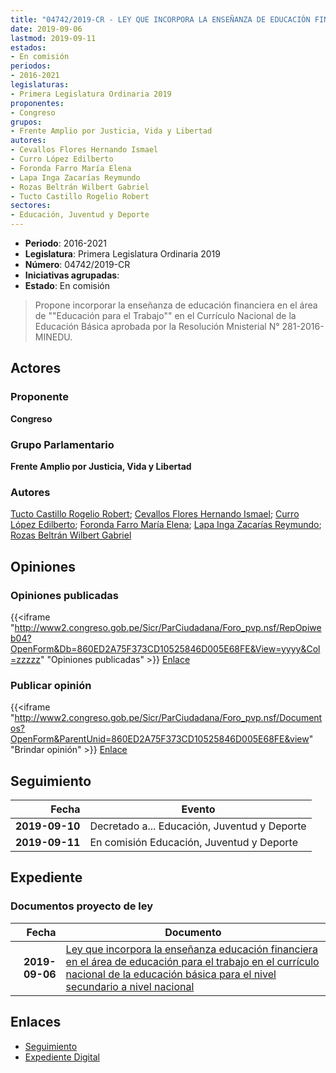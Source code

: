 ```yaml
---
title: "04742/2019-CR - LEY QUE INCORPORA LA ENSEÑANZA DE EDUCACIÓN FINANCIERA EN EL ÁREA DE EDUCACIÓN PARA EL TRABAJO EN EL CURRÍCULO NACIONAL DE LA EDUCACIÓN BÁSICA PARA EL NIVEL SECUNDARIO A NIVEL NACIONAL"
date: 2019-09-06
lastmod: 2019-09-11
estados:
- En comisión
periodos:
- 2016-2021
legislaturas:
- Primera Legislatura Ordinaria 2019
proponentes:
- Congreso
grupos:
- Frente Amplio por Justicia, Vida y Libertad
autores:
- Cevallos Flores Hernando Ismael
- Curro López Edilberto
- Foronda Farro María Elena
- Lapa Inga Zacarías Reymundo
- Rozas Beltrán Wilbert Gabriel
- Tucto Castillo Rogelio Robert
sectores:
- Educación, Juventud y Deporte
---
```

- **Periodo**: 2016-2021
- **Legislatura**: Primera Legislatura Ordinaria 2019
- **Número**: 04742/2019-CR
- **Iniciativas agrupadas**: 
- **Estado**: En comisión

> Propone incorporar la enseñanza de educación financiera en el área de ""Educación para el Trabajo"" en el Currículo Nacional de la Educación Básica aprobada por la Resolución Mnisterial N° 281-2016-MINEDU.


## Actores

### Proponente

**Congreso**

### Grupo Parlamentario

**Frente Amplio por Justicia, Vida y Libertad**

### Autores

[Tucto Castillo Rogelio Robert](mailto:mailto:rtucto@congreso.gob.pe); [Cevallos Flores Hernando Ismael](mailto:mailto:hcevallos@congreso.gob.pe); [Curro López Edilberto](mailto:mailto:ecurro@congreso.gob.pe); [Foronda Farro María Elena](mailto:mailto:mforonda@congreso.gob.pe); [Lapa Inga Zacarías Reymundo](mailto:mailto:zlapa@congreso.gob.pe); [Rozas Beltrán Wilbert Gabriel](mailto:mailto:wrozas@congreso.gob.pe)

## Opiniones

### Opiniones publicadas

{{<iframe "http://www2.congreso.gob.pe/Sicr/ParCiudadana/Foro_pvp.nsf/RepOpiweb04?OpenForm&Db=860ED2A75F373CD10525846D005E68FE&View=yyyy&Col=zzzzz" "Opiniones publicadas" >}}
[Enlace](http://www2.congreso.gob.pe/Sicr/ParCiudadana/Foro_pvp.nsf/RepOpiweb04?OpenForm&Db=860ED2A75F373CD10525846D005E68FE&View=yyyy&Col=zzzzz)

### Publicar opinión

{{<iframe "http://www2.congreso.gob.pe/Sicr/ParCiudadana/Foro_pvp.nsf/Documentos?OpenForm&ParentUnid=860ED2A75F373CD10525846D005E68FE&view" "Brindar opinión" >}}
[Enlace](http://www2.congreso.gob.pe/Sicr/ParCiudadana/Foro_pvp.nsf/Documentos?OpenForm&ParentUnid=860ED2A75F373CD10525846D005E68FE&view)


## Seguimiento

| Fecha | Evento |
|------:|--------|
| **2019-09-10** | Decretado a... Educación, Juventud y Deporte |
| **2019-09-11** | En comisión Educación, Juventud y Deporte |

## Expediente

### Documentos proyecto de ley

| Fecha | Documento |
|------:|-----------|
| **2019-09-06** | [Ley que incorpora la enseñanza educación financiera en el área de educación para el trabajo en el currículo nacional de la educación básica para el nivel secundario a nivel nacional](http://www.leyes.congreso.gob.pe/Documentos/2016_2021/Proyectos_de_Ley_y_de_Resoluciones_Legislativas/PL0474220190906.pdf) |

## Enlaces

- [Seguimiento](http://www2.congreso.gob.pe/Sicr/TraDocEstProc/CLProLey2016.nsf/f7fff46988ca05b1052578e100829cc7/2062aca45d95386e05258471005523ca?OpenDocument)
- [Expediente Digital](http://www2.congreso.gob.pe/Sicr/TraDocEstProc/Expvirt_2011.nsf/visbusqptramdoc1621/04742?opendocument)


